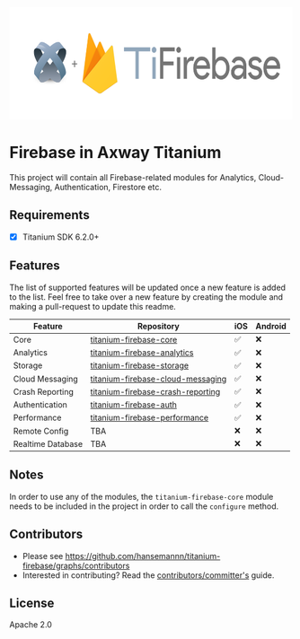 
<p align="center"><img src="./titanium-firebase-logo@2x.png" height="200" alt="Firebase in Axway Titanium" /></p>


# Firebase in Axway Titanium
This project will contain all Firebase-related modules for Analytics, Cloud-Messaging, Authentication, Firestore etc.

## Requirements
- [x] Titanium SDK 6.2.0+

## Features
The list of supported features will be updated once a new feature is added to the list. 
Feel free to take over a new feature by creating the module and making a pull-request to update this readme.

| Feature | Repository | iOS | Android |
| --- | --- | --- | --- |
| Core | [titanium-firebase-core](https://github.com/hansemannn/titanium-firebase-core) | ✅ | ❌ |
| Analytics | [titanium-firebase-analytics](https://github.com/hansemannn/titanium-firebase-analytics) | ✅ | ❌ |
| Storage | [titanium-firebase-storage](https://github.com/hansemannn/titanium-firebase-storage) | ✅ | ❌ |
| Cloud Messaging | [titanium-firebase-cloud-messaging](https://github.com/hansemannn/titanium-firebase-cloud-messaging) | ✅ | ❌ |
| Crash Reporting | [titanium-firebase-crash-reporting](https://github.com/hansemannn/titanium-firebase-crash-reporting) | ✅ | ❌ |
| Authentication | [titanium-firebase-auth](https://github.com/hansemannn/titanium-firebase-auth) | ✅ | ❌ |
| Performance | [titanium-firebase-performance](https://github.com/hansemannn/titanium-firebase-performance) | ✅ | ❌ |
| Remote Config | TBA | ❌ | ❌ |
| Realtime Database | TBA | ❌ | ❌ |

## Notes
In order to use any of the modules, the `titanium-firebase-core` module needs to be included in the project in order
to call the `configure` method. 

## Contributors
* Please see https://github.com/hansemannn/titanium-firebase/graphs/contributors
* Interested in contributing? Read the [contributors/committer's](https://wiki.appcelerator.org/display/community/Home) guide.

## License 
Apache 2.0
